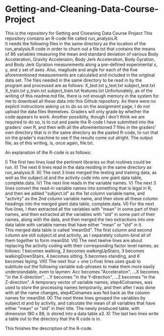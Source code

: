 # Getting-and-Cleaning-Data-Course-Project
This is the repository for Getting and Cloeaning Data Course Project
This repository contains an R-code file called run_analysis.R.  
It needs the following files in the same directory as the location of the run_analysis.R code 
in order to churn out a file.txt that contains the means of 86 variables measuring the mean and 
standard deviation of various Body Acceleration, Gravity Acceleraion, Body Jerk Acceleration, 
Body Gyration, and Body Jerk Gyration measurements along a pre-defined experimental x, y, and z set
of axes.  Also, magitude and angle for each of the five aforementioned measurements are calculated
and included in the origiinal data set.
The files needed in the same directory to be read in by the program and processed are as follows:
  X_test.txt
  y_test.txt
  subject_test.txt
  X_train.txt
  y_train.txt
  subject_train.txt
  features.txt
Unfortunately, as of the writing of this readme.md file, there is not enough memory in the system
for me to download all these data into this Github repository.  As there were no explicit instructions
asking us to do so on the assignment page, I do not upload the data files themelves.  Graders will 
only grade by whether the code appears to work.  Another possiblity, though I don't think we are required 
to do so, is to cut and paste the R-code I have submitted into the graders' own R, and then with all the 
aforementioned 7 files in the graders' own directory that is in the same directory as the pasted R-code, 
to run that on the grader's machine to see if the results come out alright.  The output file, as of this writing, 
is, once again, file.txt.  

An explanation of the R-code is as follows:

I)  The first two lines load the pertinent libraries so that routines could be run.
II)  The next 6 lines read in the data residing in the same directory as run_analysis.R.
III)  The next 3 lines merged the testing and training data, as well as the subject.id and the 
activity code into one giant data table, complete.data.
IV)  The next line reads in the variable names.
V)  The next 3 lines convert the read-in variable names into something that is legal in R, and then 
we added "subject.id" as the 1st column variable name, and "activity" as the 2nd column variable name, and 
then store all these column headings into the merged giant data table, complete.data.
VI)  For the next five lines, I then extracted all the variables with "mean" in some part of their names, 
and then extracted all the variables with "std" in some part of their names, along with the data, and 
then merged the two extractions into one data table with variable names that have either "mean" or "std" in it.  
This merged data table is called 'meanStd".  The first column and second column are still subject.id and activity, as
I separately column-bind all of them together to form meanStd.
VII)  The next twelve lines are about replacing the activity coding with their corresponding factor level
names, as follows:
  1 becomes walking,
  2 becomes walkingUpStairs,
  3 becomes walkingDownStairs,
  4 becomes sitting,
  5 becomes standing, and
  6 becomes laying.
VIII)  The next four + one (=five) lines uses gsub to subtitute out the following variable sub-phrases to make 
them more easily understandable, even to laymen:
  Acc becomes "Acceleration",
  ...X becomes "in the X-direction",
  ...Y becomes "in the Y-direction",
  ...Z becomes "in the Z-direction".
  A temporary vector of variable names, step4Colnames, was used to store the processing names temporarily, and
  then after I was done with all the name changes, step4Colnames was fed back as the column names for meanStd.
IX)  The next three lines grouped the variables by subject.id and by activity, and calculate the mean of all 
variables that have either "mean" or "std" in their title.  The newly produced table, with dimension 180 x 88,
is stored into a data table a3.
X)  The last two lines write a table out to the directory that the R code is in.  

This finishes the description of the R-code.




